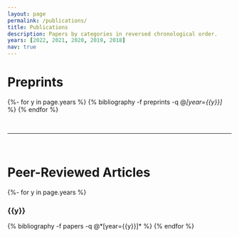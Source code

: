 ```yaml
---
layout: page
permalink: /publications/
title: Publications
description: Papers by categories in reversed chronological order.
years: [2022, 2021, 2020, 2019, 2018]
nav: true
---
```

<!-- _pages/publications.md -->


<div class="publications">
<h1 class="year">Preprints</h1>

{%- for y in page.years %}
    {% bibliography -f preprints -q @*[year={{y}}]* %}
{% endfor %}

</div>

<br>
<hr>
<br>

<div class="publications">
<h1 class="year">Peer-Reviewed Articles</h1>

{%- for y in page.years %}
  <h3 class="year">{{y}}</h3>
  {% bibliography -f papers -q @*[year={{y}}]* %}
{% endfor %}

</div>
